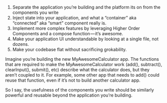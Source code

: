 1. Separate the application you’re building and the platform its on from the components you write
2. Inject state into your application, and what a “container” aka “connected” aka “smart” component really is.
3. Implement more complex features by leveraging Higher Order Components and a compose function — it’s awesome.
4. Make your application UI understandable by looking at a single file, not dozens.
5. Make your codebase flat without sacrificing grokability.

Imagine you’re building the new MyAwesomeCalculator app. The functions that are required to make the MyAwesomeCalculator work (add(), subtract(), clearInput(), submit(), etc) describe what the calculator does, but they aren’t coupled to it. For example, some other app that needs to add() could reuse that function, even if it’s not to build another calculator app.

So I say, the usefulness of the components you write should be similarly powerful and reusable beyond the application you’re building.
